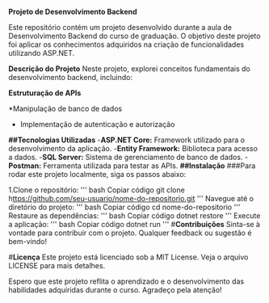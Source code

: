 **Projeto de Desenvolvimento Backend**

Este repositório contém um projeto desenvolvido durante a aula de Desenvolvimento Backend do curso de graduação. O objetivo deste projeto foi aplicar os conhecimentos adquiridos na criação de funcionalidades utilizando ASP.NET.

**Descrição do Projeto**
Neste projeto, explorei conceitos fundamentais do desenvolvimento backend, incluindo:

**Estruturação de APIs**

*Manipulação de banco de dados

- Implementação de autenticação e autorização

**##Tecnologias Utilizadas**
-**ASP.NET Core:** Framework utilizado para o desenvolvimento da aplicação.
-**Entity Framework:** Biblioteca para acesso a dados.
-**SQL Server:** Sistema de gerenciamento de banco de dados.
-**Postman:** Ferramenta utilizada para testar as APIs.
**##Instalação**
###Para rodar este projeto localmente, siga os passos abaixo:

1.Clone o repositório:
'''
bash
Copiar código
git clone h[ttps://github.com/seu-usuario/nome-do-repositorio.git](https://github.com/Juliarobertasa/mf-dev-backend-2024)
'''
Navegue até o diretório do projeto:
'''
bash
Copiar código
cd nome-do-repositorio
'''
Restaure as dependências:
'''
bash
Copiar código
dotnet restore
'''
Execute a aplicação:
'''
bash
Copiar código
dotnet run
'''
#**Contribuições**
Sinta-se à vontade para contribuir com o projeto. Qualquer feedback ou sugestão é bem-vindo!

#**Licença**
Este projeto está licenciado sob a MIT License. Veja o arquivo LICENSE para mais detalhes.

Espero que este projeto reflita o aprendizado e o desenvolvimento das habilidades adquiridas durante o curso. Agradeço pela atenção!
